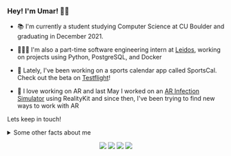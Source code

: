 ### Hey! I'm Umar! 👋🏾


- 📚 I'm currently a student studying Computer Science at CU Boulder and graduating in December 2021.

- 👨🏾‍💻 I'm also a part-time software engineering intern at [Leidos](https://www.leidos.com), working on projects using Python, PostgreSQL, and Docker

- 📱 Lately, I've been working on a sports calendar app called SportsCal. Check out the beta on [Testflight](https://t.co/YJ51MSBHwO?amp=1)!

- 📸 I love working on AR and last May I worked on an [AR Infection Simulator](https://twitter.com/umar__haroon/status/1385339656875565057?s=20) using RealityKit and since then, I've been trying to find new ways to work with AR

Lets keep in touch!
<details>
  <summary>Some other facts about me</summary>
  <br>
<!--   <p><i>I love music theory and started producing music in my spare time</i><p> -->

  - I love music theory and started producing music in my spare time
  - I play soccer in my spare time wehn I'm not coding
  - I love reading, especially biographies
  

![Umars's GitHub stats](https://github-readme-stats.vercel.app/api?username=Umar-M-Haroon)
</details>
 <p align="center">
    <a href="https://twitter.com/umari__haroon" alt="Twitter"><img src="https://raw.githubusercontent.com/jayehernandez/jayehernandez/3f5402efef9a0ae89211a6e04609558e862ca616/readme/twitter-fill.svg"></a>
    <a href="https://www.linkedin.com/in/umar-haroon/" alt="Linkedin"><img src="https://raw.githubusercontent.com/jayehernandez/jayehernandez/3f5402efef9a0ae89211a6e04609558e862ca616/readme/linkedin-fill.svg"></a>
    <a href="mailto:umar.m.haroon@gmail.com" alt="Contact me"><img src="https://raw.githubusercontent.com/jayehernandez/jayehernandez/3f5402efef9a0ae89211a6e04609558e862ca616/readme/mail-fill.svg"></a>
    <a href="https://umarharoon.com" alt="My site"><img src="https://raw.githubusercontent.com/jayehernandez/jayehernandez/3f5402efef9a0ae89211a6e04609558e862ca616/readme/external-link-line.svg"></a>
  </p>




<!--
**Umar-M-Haroon/Umar-M-Haroon** is a ✨ _special_ ✨ repository because its `README.md` (this file) appears on your GitHub profile.

Here are some ideas to get you started:

- 🔭 I’m currently working on ...
- 🌱 I’m currently learning ...
- 👯 I’m looking to collaborate on ...
- 🤔 I’m looking for help with ...
- 💬 Ask me about ...
- 📫 How to reach me: ...
- 😄 Pronouns: ...
- ⚡ Fun fact: ...
-->
